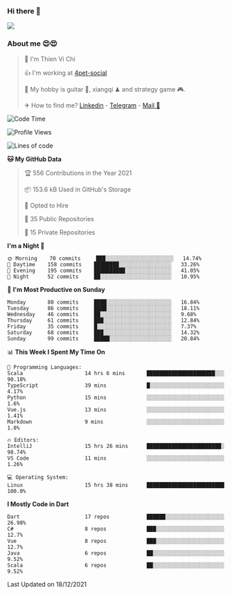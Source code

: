 ### Hi there 👋
![](https://media1.tenor.com/images/9aa4aee77151757a310fcdb4b8fd2a0a/tenor.gif?itemid=12671405)

### About me 😍😍

> 🙎 I'm Thien Vi Chi
> 
> 👍 I'm working at [4pet-social](https://github.com/4pet-social)
>
> 🥞 My hobby is guitar 🎸, xiangqi ♟ and strategy game 🎮.
> 
> ✈ How to find me? [Linkedin](https://www.linkedin.com/in/tvc12/) - [Telegram](https://t.me/yeutham212) - [Mail 📧](mailto:meomeocf98@gmail.com)
> 

<!--START_SECTION:waka-->
![Code Time](http://img.shields.io/badge/Code%20Time-3%2C247%20hrs%2040%20mins-blue)

![Profile Views](http://img.shields.io/badge/Profile%20Views-18-blue)

![Lines of code](https://img.shields.io/badge/From%20Hello%20World%20I%27ve%20Written-568%20Thousand%20lines%20of%20code-blue)

**🐱 My GitHub Data** 

> 🏆 556 Contributions in the Year 2021
 > 
> 📦 153.6 kB Used in GitHub's Storage 
 > 
> 💼 Opted to Hire
 > 
> 📜 35 Public Repositories 
 > 
> 🔑 15 Private Repositories  
 > 
**I'm a Night 🦉** 

```text
🌞 Morning    70 commits     ███░░░░░░░░░░░░░░░░░░░░░░   14.74% 
🌆 Daytime    158 commits    ████████░░░░░░░░░░░░░░░░░   33.26% 
🌃 Evening    195 commits    ██████████░░░░░░░░░░░░░░░   41.05% 
🌙 Night      52 commits     ██░░░░░░░░░░░░░░░░░░░░░░░   10.95%

```
📅 **I'm Most Productive on Sunday** 

```text
Monday       80 commits     ████░░░░░░░░░░░░░░░░░░░░░   16.84% 
Tuesday      86 commits     ████░░░░░░░░░░░░░░░░░░░░░   18.11% 
Wednesday    46 commits     ██░░░░░░░░░░░░░░░░░░░░░░░   9.68% 
Thursday     61 commits     ███░░░░░░░░░░░░░░░░░░░░░░   12.84% 
Friday       35 commits     █░░░░░░░░░░░░░░░░░░░░░░░░   7.37% 
Saturday     68 commits     ███░░░░░░░░░░░░░░░░░░░░░░   14.32% 
Sunday       99 commits     █████░░░░░░░░░░░░░░░░░░░░   20.84%

```


📊 **This Week I Spent My Time On** 

```text
💬 Programming Languages: 
Scala                    14 hrs 6 mins       ██████████████████████░░░   90.18% 
TypeScript               39 mins             █░░░░░░░░░░░░░░░░░░░░░░░░   4.17% 
Python                   15 mins             ░░░░░░░░░░░░░░░░░░░░░░░░░   1.6% 
Vue.js                   13 mins             ░░░░░░░░░░░░░░░░░░░░░░░░░   1.41% 
Markdown                 9 mins              ░░░░░░░░░░░░░░░░░░░░░░░░░   1.0%

🔥 Editors: 
IntelliJ                 15 hrs 26 mins      ████████████████████████░   98.74% 
VS Code                  11 mins             ░░░░░░░░░░░░░░░░░░░░░░░░░   1.26%

💻 Operating System: 
Linux                    15 hrs 38 mins      █████████████████████████   100.0%

```

**I Mostly Code in Dart** 

```text
Dart                     17 repos            ██████░░░░░░░░░░░░░░░░░░░   26.98% 
C#                       8 repos             ███░░░░░░░░░░░░░░░░░░░░░░   12.7% 
Vue                      8 repos             ███░░░░░░░░░░░░░░░░░░░░░░   12.7% 
Java                     6 repos             ██░░░░░░░░░░░░░░░░░░░░░░░   9.52% 
Scala                    6 repos             ██░░░░░░░░░░░░░░░░░░░░░░░   9.52%

```



 Last Updated on 18/12/2021
<!--END_SECTION:waka-->